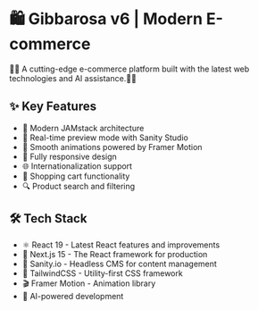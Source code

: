 # 🛍️ Gibbarosa v6 | Modern E-commerce

🚀🚀 A cutting-edge e-commerce platform built with the latest web technologies and AI assistance.🚀🚀

## ✨ Key Features

- 🎯 Modern JAMstack architecture
- 🔄 Real-time preview mode with Sanity Studio
- 🎨 Smooth animations powered by Framer Motion
- 📱 Fully responsive design
- 🌐 Internationalization support
- 🛒 Shopping cart functionality
- 🔍 Product search and filtering

## 🛠️ Tech Stack

- ⚛️ React 19 - Latest React features and improvements
- 🔲 Next.js 15 - The React framework for production
- 📝 Sanity.io - Headless CMS for content management
- 🎨 TailwindCSS - Utility-first CSS framework
- 🎬 Framer Motion - Animation library
- 🤖 AI-powered development
